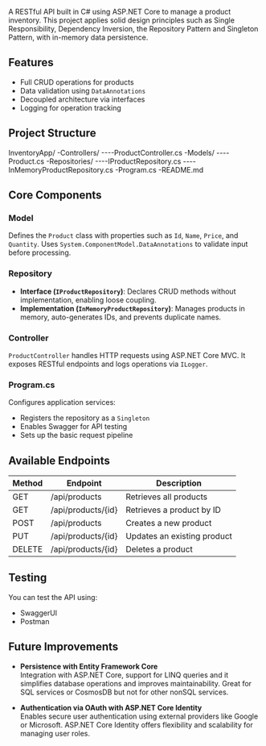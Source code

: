 A RESTful API built in C# using ASP.NET Core to manage a product inventory. This project applies solid design principles such as Single Responsibility, Dependency Inversion, the Repository Pattern and Singleton Pattern, with in-memory data persistence.

## Features

- Full CRUD operations for products
- Data validation using `DataAnnotations`
- Decoupled architecture via interfaces
- Logging for operation tracking

## Project Structure

InventoryApp/ 
-Controllers/ 
----ProductController.cs 
-Models/ 
----Product.cs 
-Repositories/ 
----IProductRepository.cs 
----InMemoryProductRepository.cs 
-Program.cs 
-README.md

## Core Components

### Model

Defines the `Product` class with properties such as `Id`, `Name`, `Price`, and `Quantity`. Uses `System.ComponentModel.DataAnnotations` to validate input before processing.

### Repository

- **Interface (`IProductRepository`)**: Declares CRUD methods without implementation, enabling loose coupling.
- **Implementation (`InMemoryProductRepository`)**: Manages products in memory, auto-generates IDs, and prevents duplicate names.

### Controller

`ProductController` handles HTTP requests using ASP.NET Core MVC. It exposes RESTful endpoints and logs operations via `ILogger`.

### Program.cs

Configures application services:
- Registers the repository as a `Singleton`
- Enables Swagger for API testing
- Sets up the basic request pipeline

## Available Endpoints

| Method | Endpoint             | Description                  |
|--------|----------------------|------------------------------|
| GET    | /api/products        | Retrieves all products       |
| GET    | /api/products/{id}   | Retrieves a product by ID    |
| POST   | /api/products        | Creates a new product        |
| PUT    | /api/products/{id}   | Updates an existing product  |
| DELETE | /api/products/{id}   | Deletes a product            |

## Testing

You can test the API using:
- SwaggerUI
- Postman

## Future Improvements

- **Persistence with Entity Framework Core**  
  Integration with ASP.NET Core, support for LINQ queries and it simplifies database operations and improves maintainability. Great for SQL services or CosmosDB but not for other nonSQL services. 

- **Authentication via OAuth with ASP.NET Core Identity**  
  Enables secure user authentication using external providers like Google or Microsoft. ASP.NET Core Identity offers flexibility and scalability for managing user roles.


